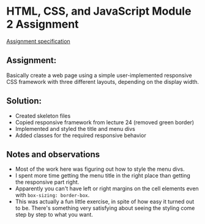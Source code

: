 # HTML, CSS, and JavaScript Module 2 Assignment

[Assignment specification](Assignment-2.md)

## Assignment:

Basically create a web page using a simple user-implemented responsive CSS framework with three different layouts, depending on the display width.

## Solution:

* Created skeleton files
* Copied responsive framework from lecture 24 (removed green border)
* Implemented and styled the title and menu divs
* Added classes for the required responsive behavior

## Notes and observations

* Most of the work here was figuring out how to style the menu divs.
* I spent more time getting the menu title in the right place than getting the responsive part right.
* Apparently you can't have left or right margins on the cell elements even with `box-sizing: border-box`.
* This was actually a fun little exercise, in spite of how easy it turned out to be. There's something very satisfying about seeing the styling come step by step to what you want.
